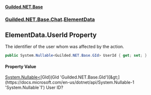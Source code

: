 
#### [Guilded.NET.Base](Guilded_NET_Base 'Guilded_NET_Base')
### [Guilded.NET.Base.Chat](Guilded_NET_Base#Guilded_NET_Base_Chat 'Guilded.NET.Base.Chat').[ElementData](ElementData 'Guilded.NET.Base.Chat.ElementData')
## ElementData.UserId Property
The identifier of the user whom was affected by the action.  
```csharp
public System.Nullable<Guilded.NET.Base.GId> UserId { get; set; }
```

#### Property Value
[System.Nullable&lt;](https://docs.microsoft.com/en-us/dotnet/api/System.Nullable-1 'System.Nullable`1')[GId](GId 'Guilded.NET.Base.GId')[&gt;](https://docs.microsoft.com/en-us/dotnet/api/System.Nullable-1 'System.Nullable`1')
User ID?
